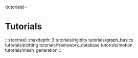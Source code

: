 (tutorials)=
# Tutorials


:::{toctree}
:maxdepth: 2
tutorials/rigidity
tutorials/graph_basics
tutorials/plotting
tutorials/framework_database
tutorials/motion
tutorials/mesh_generation
:::